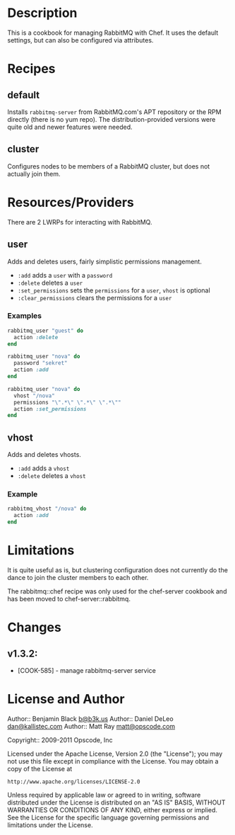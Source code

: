Description
===========
This is a cookbook for managing RabbitMQ with Chef.  It uses the default settings, but can also be configured via attributes.

Recipes
=======
default
-------
Installs `rabbitmq-server` from RabbitMQ.com's APT repository or the RPM directly (there is no yum repo). The distribution-provided versions were quite old and newer features were needed.

cluster
-------
Configures nodes to be members of a RabbitMQ cluster, but does not actually join them.

Resources/Providers
===================
There are 2 LWRPs for interacting with RabbitMQ.

user
----
Adds and deletes users, fairly simplistic permissions management.

- `:add` adds a `user` with a `password`
- `:delete` deletes a `user`
- `:set_permissions` sets the `permissions` for a `user`, `vhost` is optional
- `:clear_permissions` clears the permissions for a `user`

### Examples
``` ruby
rabbitmq_user "guest" do
  action :delete
end

rabbitmq_user "nova" do
  password "sekret"
  action :add
end

rabbitmq_user "nova" do
  vhost "/nova"
  permissions "\".*\" \".*\" \".*\""
  action :set_permissions
end
```

vhost
-----
Adds and deletes vhosts.

- `:add` adds a `vhost`
- `:delete` deletes a `vhost`

### Example
``` ruby
rabbitmq_vhost "/nova" do
  action :add
end
```

Limitations
===========
It is quite useful as is, but clustering configuration does not currently do the dance to join the cluster members to each other.

The rabbitmq::chef recipe was only used for the chef-server cookbook and has been moved to chef-server::rabbitmq.

Changes
=======

## v1.3.2:
* [COOK-585] - manage rabbitmq-server service

License and Author
==================

Author:: Benjamin Black <b@b3k.us>
Author:: Daniel DeLeo <dan@kallistec.com>
Author:: Matt Ray <matt@opscode.com>

Copyright:: 2009-2011 Opscode, Inc

Licensed under the Apache License, Version 2.0 (the "License");
you may not use this file except in compliance with the License.
You may obtain a copy of the License at

    http://www.apache.org/licenses/LICENSE-2.0

Unless required by applicable law or agreed to in writing, software
distributed under the License is distributed on an "AS IS" BASIS,
WITHOUT WARRANTIES OR CONDITIONS OF ANY KIND, either express or implied.
See the License for the specific language governing permissions and
limitations under the License.
